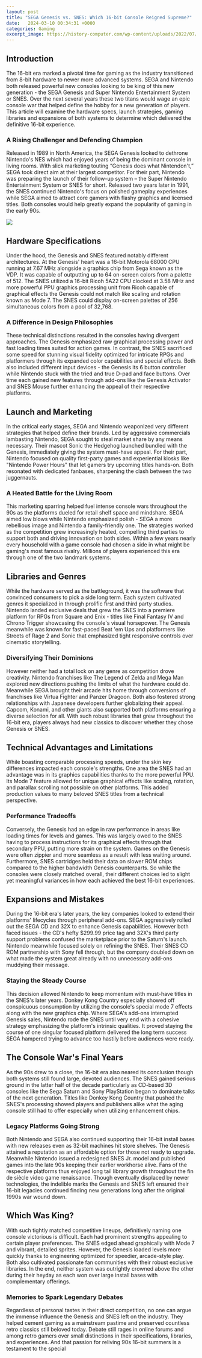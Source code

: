 ```yaml
---
layout: post
title: "SEGA Genesis vs. SNES: Which 16-bit Console Reigned Supreme?"
date:   2024-03-10 00:34:31 +0000
categories: Gaming
excerpt_image: https://history-computer.com/wp-content/uploads/2022/07/Nintendo-SNES-1.jpg
---
```


## Introduction
The 16-bit era marked a pivotal time for gaming as the industry transitioned from 8-bit hardware to newer more advanced systems. SEGA and Nintendo both released powerful new consoles looking to be king of this new generation - the SEGA Genesis and Super Nintendo Entertainment System or SNES. Over the next several years these two titans would wage an epic console war that helped define the hobby for a new generation of players. This article will examine the hardware specs, launch strategies, gaming libraries and expansions of both systems to determine which delivered the definitive 16-bit experience.
### A Rising Challenger and Defending Champion
Released in 1989 in North America, the SEGA Genesis looked to dethrone Nintendo's NES which had enjoyed years of being the dominant console in living rooms. With slick marketing touting “Genesis does what Nintendon't,” SEGA took direct aim at their largest competitor. For their part, Nintendo was preparing the launch of their follow-up system – the Super Nintendo Entertainment System or SNES for short. Released two years later in 1991, the SNES continued Nintendo's focus on polished gameplay experiences while SEGA aimed to attract core gamers with flashy graphics and licensed titles. Both consoles would help greatly expand the popularity of gaming in the early 90s.

![](https://history-computer.com/wp-content/uploads/2022/07/Nintendo-SNES-1.jpg)
## Hardware Specifications
Under the hood, the Genesis and SNES featured notably different architectures. At the Genesis' heart was a 16-bit Motorola 68000 CPU running at 7.67 MHz alongside a graphics chip from Sega known as the VDP. It was capable of outputting up to 64 on-screen colors from a palette of 512. The SNES utilized a 16-bit Ricoh 5A22 CPU clocked at 3.58 MHz and more powerful PPU graphics processing unit from Ricoh capable of graphical effects the Genesis could not match like scaling and rotation known as Mode 7. The SNES could display on-screen palettes of 256 simultaneous colors from a pool of 32,768.
### A Difference in Design Philosophies  
These technical distinctions resulted in the consoles having divergent approaches. The Genesis emphasized raw graphical processing power and fast loading times suited for action games. In contrast, the SNES sacrificed some speed for stunning visual fidelity optimized for intricate RPGs and platformers through its expanded color capabilities and special effects. Both also included different input devices - the Genesis its 6 button controller while Nintendo stuck with the tried and true D-pad and face buttons. Over time each gained new features through add-ons like the Genesis Activator and SNES Mouse further enhancing the appeal of their respective platforms.
## Launch and Marketing
In the critical early stages, SEGA and Nintendo weaponized very different strategies that helped define their brands. Led by aggressive commercials lambasting Nintendo, SEGA sought to steal market share by any means necessary. Their mascot Sonic the Hedgehog launched bundled with the Genesis, immediately giving the system must-have appeal. For their part, Nintendo focused on quality first-party games and experiential kiosks like "Nintendo Power Hours" that let gamers try upcoming titles hands-on. Both resonated with dedicated fanbases, sharpening the clash between the two juggernauts.
### A Heated Battle for the Living Room  
This marketing sparring helped fuel intense console wars throughout the 90s as the platforms dueled for retail shelf space and mindshare. SEGA aimed low blows while Nintendo emphasized polish - SEGA a more rebellious image and Nintendo a family-friendly one. The strategies worked as the competition grew increasingly heated, compelling third parties to support both and driving innovation on both sides. Within a few years nearly every household with a game console had chosen a side in what might be gaming's most famous rivalry. Millions of players experienced this era through one of the two landmark systems.
## Libraries and Genres
While the hardware served as the battleground, it was the software that convinced consumers to pick a side long term. Each system cultivated genres it specialized in through prolific first and third party studios. Nintendo landed exclusive deals that grew the SNES into a premiere platform for RPGs from Square and Enix - titles like Final Fantasy IV and Chrono Trigger showcasing the console's visual horsepower. The Genesis meanwhile was known for fast-paced Beat 'em Ups and platformers like Streets of Rage 2 and Sonic that emphasized tight responsive controls over cinematic storytelling. 
### Diversifying Their Dominions
However neither had a total lock on any genre as competition drove creativity. Nintendo franchises like The Legend of Zelda and Mega Man explored new directions pushing the limits of what the hardware could do. Meanwhile SEGA brought their arcade hits home through conversions of franchises like Virtua Fighter and Panzer Dragoon. Both also fostered strong relationships with Japanese developers further globalizing their appeal. Capcom, Konami, and other giants also supported both platforms ensuring a diverse selection for all. With such robust libraries that grew throughout the 16-bit era, players always had new classics to discover whether they chose Genesis or SNES.
## Technical Advantages and Limitations
While boasting comparable processing speeds, under the skin key differences impacted each console's strengths. One area the SNES had an advantage was in its graphics capabilities thanks to the more powerful PPU. Its Mode 7 feature allowed for unique graphical effects like scaling, rotation, and parallax scrolling not possible on other platforms. This added production values to many beloved SNES titles from a technical perspective. 
### Performance Tradeoffs  
Conversely, the Genesis had an edge in raw performance in areas like loading times for levels and games. This was largely owed to the SNES having to process instructions for its graphical effects through that secondary PPU, putting more strain on the system. Games on the Genesis were often zippier and more seamless as a result with less waiting around. Furthermore, SNES cartridges held their data on slower ROM chips compared to the higher bandwidth Genesis counterparts. So while the consoles were closely matched overall, their different choices led to slight yet meaningful variances in how each achieved the best 16-bit experiences.
## Expansions and Mistakes  
During the 16-bit era's later years, the key companies looked to extend their platforms' lifecycles through peripheral add-ons. SEGA aggressively rolled out the SEGA CD and 32X to enhance Genesis capabilities. However both faced issues - the CD's hefty $299.99 price tag and 32X's third party support problems confused the marketplace prior to the Saturn's launch. Nintendo meanwhile focused solely on refining the SNES. Their SNES CD ROM partnership with Sony fell through, but the company doubled down on what made the system great already with no unnecessary add-ons muddying their message. 
### Staying the Steady Course  
This decision allowed Nintendo to keep momentum with must-have titles in the SNES's later years. Donkey Kong Country especially showed off conspicuous consumption by utilizing the console's special mode 7 effects along with the new graphics chip. Where SEGA's add-ons interrupted Genesis sales, Nintendo rode the SNES until very end with a cohesive strategy emphasizing the platform's intrinsic qualities. It proved staying the course of one singular focused platform delivered the long term success SEGA hampered trying to advance too hastily before audiences were ready.
## The Console War's Final Years
As the 90s drew to a close, the 16-bit era also neared its conclusion though both systems still found large, devoted audiences. The SNES gained serious ground in the latter half of the decade particularly as CD-based 3D consoles like the Sega Saturn and Sony PlayStation began to dominate talks of the next generation. Titles like Donkey Kong Country that pushed the SNES's processing showed players and publishers alike what the aging console still had to offer especially when utilizing enhancement chips. 
### Legacy Platforms Going Strong
Both Nintendo and SEGA also continued supporting their 16-bit install bases with new releases even as 32-bit machines hit store shelves. The Genesis attained a reputation as an affordable option for those not ready to upgrade. Meanwhile Nintendo issued a redesigned SNES Jr. model and published games into the late 90s keeping their earlier workhorse alive. Fans of the respective platforms thus enjoyed long tail library growth throughout the fin de siècle video game renaissance. Though eventually displaced by newer technologies, the indelible marks the Genesis and SNES left ensured their 16-bit legacies continued finding new generations long after the original 1990s war wound down.
## Which Was King?  
With such tightly matched competitive lineups, definitively naming one console victorious is difficult. Each had prominent strengths appealing to certain player preferences. The SNES edged ahead graphically with Mode 7 and vibrant, detailed sprites. However, the Genesis loaded levels more quickly thanks to engineering optimized for speedier, arcade-style play. Both also cultivated passionate fan communities with their robust exclusive libraries. In the end, neither system was outrightly crowned above the other during their heyday as each won over large install bases with complementary offerings.
### Memories to Spark Legendary Debates
Regardless of personal tastes in their direct competition, no one can argue the immense influence the Genesis and SNES left on the industry. They helped cement gaming as a mainstream pastime and preserved countless retro classics still beloved today. Debate still rages in online forums and among retro gamers over small distinctions in their specifications, libraries, and experiences. And that passion for reliving 90s 16-bit summers is a testament to the special